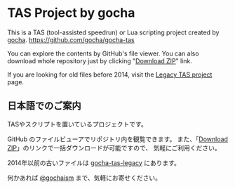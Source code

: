 TAS Project by gocha
====================

This is a TAS (tool-assisted speedrun) or Lua scripting project created by [gocha](https://github.com/gocha).
<https://github.com/gocha/gocha-tas>

You can explore the contents by GitHub's file viewer.
You can also download whole repository just by clicking "[Download ZIP](https://github.com/gocha/gocha-tas/archive/master.zip)" link.

If you are looking for old files before 2014,
visit the [Legacy TAS project](https://github.com/gocha/gocha-tas-legacy) page.

日本語でのご案内
----------------

TASやスクリプトを置いているプロジェクトです。

GitHub のファイルビューアでリポジトリ内を観覧できます。
また、「[Download ZIP](https://github.com/gocha/gocha-tas/archive/master.zip)」のリンクで一括ダウンロードが可能ですので、
気軽にご利用ください。

2014年以前の古いファイルは [gocha-tas-legacy](https://github.com/gocha/gocha-tas-legacy) にあります。

何かあれば [@gochaism](http://twitter.com/gochaism) まで、気軽にお寄せください。
